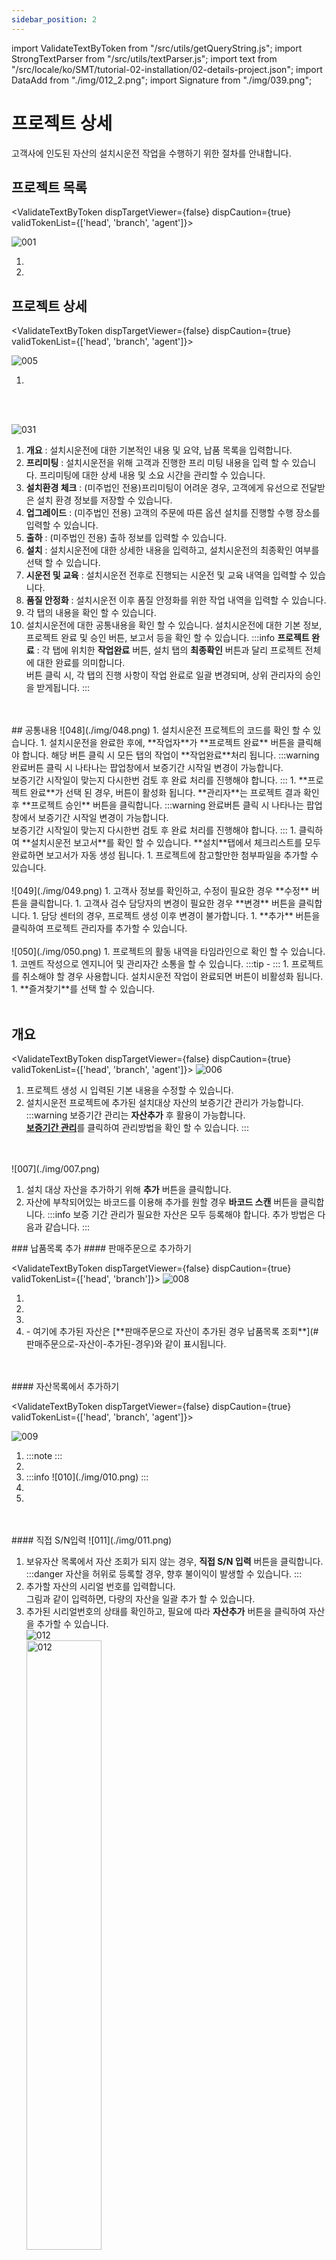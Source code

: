 ```yaml
---
sidebar_position: 2
---
```


import ValidateTextByToken from "/src/utils/getQueryString.js";
import StrongTextParser from "/src/utils/textParser.js";
import text from "/src/locale/ko/SMT/tutorial-02-installation/02-details-project.json";
import DataAdd from "./img/012_2.png";
import Signature from "./img/039.png";

# 프로젝트 상세

고객사에 인도된 자산의 설치시운전 작업을 수행하기 위한 절차를 안내합니다.

## 프로젝트 목록

<ValidateTextByToken dispTargetViewer={false} dispCaution={true} validTokenList={['head', 'branch', 'agent']}>

![001](./img/001.png)

1. <StrongTextParser text={text.list01} />
1. <StrongTextParser text={text.list02} />

</ValidateTextByToken>

## 프로젝트 상세

<ValidateTextByToken dispTargetViewer={false} dispCaution={true} validTokenList={['head', 'branch', 'agent']}>

![005](./img/005.png)

1. <StrongTextParser text={text.details01} />
<br/>
<br/>

![031](./img/031.png)
1. **개요** : 설치시운전에 대한 기본적인 내용 및 요약, 납품 목록을 입력합니다.
1. **프리미팅** : 설치시운전을 위해 고객과 진행한 프리 미팅 내용을 입력 할 수 있습니다. 프리미팅에 대한 상세 내용 및 소요 시간을 관리할 수 있습니다. 
1. **설치환경 체크** : (미주법인 전용)프리미팅이 어려운 경우, 고객에게 유선으로 전달받은 설치 환경 정보를 저장할 수 있습니다. 
1. **업그레이드** : (미주법인 전용) 고객의 주문에 따른 옵션 설치를 진행할 수행 장소를 입력할 수 있습니다. 
1. **출하** : (미주법인 전용) 출하 정보를 입력할 수 있습니다. 
1. **설치** : 설치시운전에 대한 상세한 내용을 입력하고, 설치시운전의 최종확인 여부를 선택 할 수 있습니다.
1. **시운전 및 교육** : 설치시운전 전후로 진행되는 시운전 및 교육 내역을 입력할 수 있습니다.
1. **품질 안정화** : 설치시운전 이후 품질 안정화를 위한 작업 내역을 입력할 수 있습니다. 
1. 각 탭의 내용을 확인 할 수 있습니다. 
1. 설치시운전에 대한 공통내용을 확인 할 수 있습니다. 설치시운전에 대한 기본 정보, 프로젝트 완료 및 승인 버튼, 보고서 등을 확인 할 수 있습니다. 
    :::info
    **프로젝트 완료** : 각 탭에 위치한 **작업완료** 버튼, 설치 탭의 **최종확인** 버튼과 달리 프로젝트 전체에 대한 완료를 의미합니다. 
    <br/>버튼 클릭 시, 각 탭의 진행 사항이 작업 완료로 일괄 변경되며, 상위 관리자의 승인을 받게됩니다. 
    :::

</ValidateTextByToken>
<br/>
<br/>
## 공통내용
<ValidateTextByToken dispTargetViewer={false} dispCaution={true} validTokenList={['head', 'branch', 'agent']}>
![048](./img/048.png)
1. 설치시운전 프로젝트의 코드를 확인 할 수 있습니다.
1. 설치시운전을 완료한 후에, **작업자**가 **프로젝트 완료** 버튼을 클릭해야 합니다. 해당 버튼 클릭 시 모든 탭의 작업이 **작업완료**처리 됩니다. 
    :::warning
     완료버튼 클릭 시 나타나는 팝업창에서 보증기간 시작일 변경이 가능합니다. 
    <br/>보증기간 시작일이 맞는지 다시한번 검토 후 완료 처리를 진행해야 합니다.
    :::
1. **프로젝트 완료**가 선택 된 경우, 버튼이 활성화 됩니다. **관리자**는 프로젝트 결과 확인 후 **프로젝트 승인** 버튼을 클릭합니다. 
    :::warning
     완료버튼 클릭 시 나타나는 팝업창에서 보증기간 시작일 변경이 가능합니다. 
    <br/>보증기간 시작일이 맞는지 다시한번 검토 후 완료 처리를 진행해야 합니다.
    :::
1. 클릭하여 **설치시운전 보고서**를 확인 할 수 있습니다. **설치**탭에서 체크리스트를 모두 완료하면 보고서가 자동 생성 됩니다. 
1. 프로젝트에 참고할만한 첨부파일을 추가할 수 있습니다.
<br/>
<br/>
![049](./img/049.png)
1. 고객사 정보를 확인하고, 수정이 필요한 경우 **수정** 버튼을 클릭합니다. 
1. 고객사 검수 담당자의 변경이 필요한 경우 **변경** 버튼을 클릭합니다. 
1. 담당 센터의 경우, 프로젝트 생성 이후 변경이 불가합니다. 
1. **추가** 버튼을 클릭하여 프로젝트 관리자를 추가할 수 있습니다.
<br/>
<br/>
![050](./img/050.png)
1. 프로젝트의 활동 내역을 타임라인으로 확인 할 수 있습니다. 
1. 코멘트 작성으로 엔지니어 및 관리자간 소통을 할 수 있습니다. 
    :::tip
    - <StrongTextParser text={text.common03} />
    :::
1. 프로젝트를 취소해야 할 경우 사용합니다. 설치시운전 작업이 완료되면 버튼이 비활성화 됩니다. 
1. **즐겨찾기**를 선택 할 수 있습니다.
</ValidateTextByToken>
<br/>
<br/>


## 개요

<ValidateTextByToken dispTargetViewer={false} dispCaution={true} validTokenList={['head', 'branch', 'agent']}>
![006](./img/006.png)

1. 프로젝트 생성 시 입력된 기본 내용을 수정할 수 있습니다. 
1. 설치시운전 프로젝트에 추가된 설치대상 자산의 보증기간 관리가 가능합니다. 
    :::warning 
    보증기간 관리는 **자산추가** 후 활용이 가능합니다.
    <br/>[**보증기간 관리**](#보증기간-관리)를 클릭하여 관리방법을 확인 할 수 있습니다.
    :::
<br/>
<br/>
![007](./img/007.png)

1. 설치 대상 자산을 추가하기 위해 **추가** 버튼을 클릭합니다.
1. 자산에 부착되어있는 바코드를 이용해 추가를 원할 경우 **바코드 스캔** 버튼을 클릭합니다.
    :::info
    보증 기간 관리가 필요한 자산은 모두 등록해야 합니다. 추가 방법은 다음과 같습니다. 
    :::

</ValidateTextByToken>
### 납품목록 추가
#### 판매주문으로 추가하기

<ValidateTextByToken dispTargetViewer={false} dispCaution={true} validTokenList={['head', 'branch']}>
![008](./img/008.png)

1. <StrongTextParser text={text.overviewAddAssetBySalesOrder01} />
1. <StrongTextParser text={text.overviewAddAssetBySalesOrder02} />
1. <StrongTextParser text={text.overviewAddAssetBySalesOrder03} />
1. <StrongTextParser text={text.overviewAddAssetBySalesOrder04} />
    - 여기에 추가된 자산은 [**판매주문으로 자산이 추가된 경우 납품목록 조회**](#판매주문으로-자산이-추가된-경우)와 같이 표시됩니다.
</ValidateTextByToken>
<br/>
<br/>
#### 자산목록에서 추가하기

<ValidateTextByToken dispTargetViewer={false} dispCaution={true} validTokenList={['head', 'branch', 'agent']}>

![009](./img/009.png)

1.  <StrongTextParser text={text.overviewAddAssetByAssetList01} />
    :::note
    <StrongTextParser text={text.overviewAddAssetByAssetList02} />
    :::
1. <StrongTextParser text={text.overviewAddAssetByAssetList03} />
1. <StrongTextParser text={text.overviewAddAssetByAssetList04} />
    :::info
    ![010](./img/010.png)
    :::
    
1. <StrongTextParser text={text.overviewAddAssetByAssetList05} />
1. <StrongTextParser text={text.overviewAddAssetByAssetList06} />
<br/>
<br/>
#### 직접 S/N입력
![011](./img/011.png)

1. 보유자산 목록에서 자산 조회가 되지 않는 경우, **직접 S/N 입력** 버튼을 클릭합니다.
    :::danger
    자산을 허위로 등록할 경우, 향후 불이익이 발생할 수 있습니다.
    :::
1. 추가할 자산의 시리얼 번호를 입력합니다. <br/> 그림과 같이 입력하면, 다량의 자산을 일괄 추가 할 수 있습니다.
1. 추가된 시리얼번호의 상태를 확인하고, 필요에 따라 **자산추가** 버튼을 클릭하여 자산을 추가할 수 있습니다.<br/>
    ![012](./img/012.png)<br/>
    <div><img src={DataAdd} width="50%" alt="012" /></div>
1. <StrongTextParser text={text.overviewAddAssetByDirect05} />
1. <StrongTextParser text={text.overviewAddAssetByDirect06} />

<br/>
<br/>

### 납품목록

<StrongTextParser text={text.serveList01} />


#### 판매주문으로 자산이 추가된 경우

![013](./img/013.png)
1. 시리얼 번호가 매핑되지 않거나, 기타 사유로 설치 대상/비대상으로 분류가 되지 않은 경우 대기열에 잔류하게됩니다.    
    :::warning
    대기열에 자산이 존재할 경우, 다음 단계로 넘어갈 수 없습니다. 
    <br/>**(2) S/N**를 더블클릭하거나 **(3) 액션버튼**을 클릭하여 Serial Number을 입력하면, 설치대상 또는 비대상으로 이동합니다.
    :::

4. 설치시운전의 대상이 되는 모델 목록입니다. 
    <br/>모델 데이터에서 **설치시운전 설치대상**이 체크되어있는 경우, 해당 목록에 추가됩니다.
    :::info
    <StrongTextParser text={text.serveListBySalesOrder03} />
    :::
5. 설치대상이 아닌 경우, **모델명**을 클릭하여 **설치시운전 설치대상**을 선택 해제합니다.
  <br/>설치대상에서 선택 해제 된 경우, **설치 비대상** 목록으로 이동 됩니다. 
6. 설치대상이 아닌 납품 목록입니다. 
    :::info
    <StrongTextParser text={text.serveListBySalesOrder05} />
    :::

</ValidateTextByToken>

#### 보유자산목록에서 추가 또는 직접 자산을 등록한 경우

<ValidateTextByToken dispTargetViewer={false} dispCaution={true} validTokenList={['head', 'branch', 'agent']}>

![014](./img/014.png)

1. 직접 자산을 추가하는 경우에는 대기열이 존재하지 않습니다. 나머지는 [**판매주문으로 자산이 추가된 경우**](#판매주문으로-자산이-추가된-경우)와 동일한 프로세스를 따릅니다.

</ValidateTextByToken>
<br/>
<br/>
### 보증기간 관리

<ValidateTextByToken dispTargetViewer={false} dispCaution={true} validTokenList={['head', 'branch', 'agent']}>

![030](./img/030.png)

1. 보증기간과 관련된 자료를 첨부할 수 있습니다. 
1. 업로드된 파일을 삭제 할 수 있습니다. 
1. 설치대상에 있는 제품의 보증기간을 일괄변경 할 수 있습니다. 
1. 변경하고자 하는 제품의 보증기간 탭을 **더블클릭**하여 보증기간 수정이 가능합니다.
</ValidateTextByToken>


## 프리미팅

<ValidateTextByToken dispTargetViewer={false} dispCaution={true} validTokenList={['head', 'branch', 'agent']}>

설치시운전 작업 수행 전, 고객사와 사전 미팅을 수행하는 경우 사용합니다.

![015](./img/015.png)
1. **프리미팅** 탭을 클릭하여 고객과 진행한 프리미팅 내역을 확인 또는 추가할 수 있습니다. 
    :::info
    **파란점** : 진행중인 작업 내역이 있음을 나타냅니다. 엔지니어는 작업 완료 후에 **작업 완료** 체크를 진행해야 합니다.
    <br/>**주황점** : 작업완료 처리된 항목이 있음을 나타냅니다. 관리자는 작업 내역을 확인하고 **관리자 승인** 체크를 진행해야 합니다.
    :::
1. 프리미팅을 수행하는 경우 **+** 버튼을 클릭합니다.
    :::info
    ![033](./img/033.png)
    1. <StrongTextParser text={text.premeetingAdd02} />
    1. <StrongTextParser text={text.premeetingAdd03} />
    1. <StrongTextParser text={text.premeetingAdd04} />
    1. **추가** 버튼을 클릭하여 프리미팅 진행 엔지니어를 선택합니다. 
    <br/>엔지니어 선택 시, 해당 프로젝트에서 선택할 수 있는 엔지니어의 일정을 확인 할 수 있습니다. 
    <br/>
    ![016](./img/016.png)

    1. 미팅에 소요된 시간 입력을 위해(비용 정산용) **+** 버튼을 누릅니다.
    1. 엔지니어, 작업 구분, 작업 시간을 입력한 뒤 **저장 후 닫기**를 누릅니다.
    <br/>**저장 후 계속 입력** 버튼은 임시저장 버튼으로 저장후에도 팝업창이 유지됩니다. 
    <br/>
    ![017](./img/017.png)
    1. 추가된 일정을 스케줄에 등록하려면 **추가한 소요시간을 캘린더에 반영하겠습니다.** 를 체크합니다. 센터 내 동료들에게 해당 스케줄이 보이게됩니다.
    1. 프리미팅 결과 보고서를 첨부합니다.
    1. **저장**을 눌러 미팅 내용을 저장합니다.
        :::
    1. (엔지니어)프리미팅이 완료된 경우, **작업완료** 토글을 클릭합니다. 
    1. (관리자)엔지니어가 완료 처리한 프리미팅 내역을 확인하고, **관리자 승인** 토글을 클릭합니다.


</ValidateTextByToken>

## 설치환경 체크 (for HSA)

<ValidateTextByToken dispTargetViewer={false} dispCaution={true} validTokenList={['branch']}>

![018](./img/018.png)

1. 프리미팅이 불가하여 유선상으로 **설치환경 체크**에 대한 관리가 필요한 경우 사용하는 탭 입니다. (예 : HSA)
1. 고객과 주고받은 자료를 첨부합니다. (예 : 점검시트지 등)
1. 고객이 필요한 유틸리티 사양을 제공하고 점검이 끝난 경우 체크합니다.


</ValidateTextByToken>

## 업그레이드 (for HSA)

<ValidateTextByToken dispTargetViewer={false} dispCaution={true} validTokenList={['branch']}>

![019](./img/019.png)

1. 설치장소 인도 전에 개조(업그레이드)에 대한 관리가 필요한 경우(예: HSA) 사용하는 탭입니다.
1. <StrongTextParser text={text.upgrade02} />
    - <StrongTextParser text={text.upgrade03} />
    - <StrongTextParser text={text.upgrade04} />
1. <StrongTextParser text={text.upgrade05} />
1. <StrongTextParser text={text.upgrade06} />

</ValidateTextByToken>

## 출하 (for HSA)

<ValidateTextByToken dispTargetViewer={false} dispCaution={true} validTokenList={['branch']}>

![020](./img/020.png)

1. <StrongTextParser text={text.packing01} />
1. <StrongTextParser text={text.packing02} />

### 패킹리스트 & 인보이스 생성 (1/3) (for HSA)

![021](./img/021.png)

1. 선적정보를 입력합니다.

### 패킹리스트 & 인보이스 생성 (2/3) (for HSA)

![022](./img/022.png)

1. <StrongTextParser text={text.step2Packing01} />
1. <StrongTextParser text={text.step2Packing02} />
1. <StrongTextParser text={text.step2Packing03} />
1. <StrongTextParser text={text.step2Packing04} />
1. <StrongTextParser text={text.step2Packing05} />

### 패킹리스트 & 인보이스 생성 (3/3) (for HSA)

![023](./img/023.png)

1. <StrongTextParser text={text.step3Packing01} />
1. <StrongTextParser text={text.step3Packing02} />

</ValidateTextByToken>

## 설치시운전

<ValidateTextByToken dispTargetViewer={false} dispCaution={true} validTokenList={['head', 'branch', 'agent']}>

![024](./img/024.png)
1. 설치 탭을 클릭합니다. 
    :::info
    ![045](./img/045.png)
    <br/>파란점 : 작업완료건이 있는 경우 나타납니다.
    <br/>주황점 : 작업이완료되어 관리자 승인이 필요한 경우 나타납니다.
    :::
1. 설치시운전 시작을 클릭합니다. 

![034](./img/034.png)
1. 설치시운전이 시작되면, 진행현황을 확인 할 수 있습니다. 
    :::info
    해당 진행률은 설치시운전이 필요한 전체 장비에 대한 진행률입니다. 
    <br/>**예** : 설치 대상 장비 5대 중 설치시운전이 완료된 장비가 1건인 경우, 진행률은 20%가 됩니다.
    :::
1. 설치시운전 활동에 참여한 엔지니어를 추가합니다. 
1. 작업에 할애된 소요시간을 입력합니다.(비용정산목적)

![042](./img/042.png)
1. 소요 시간을 입력합니다. 
1. 시운전 및 교육을 진행하며 참고할 문서를 첨부합니다(예 : 교육 리포트)
1. 추가한 소요시간을 캘린더에 반영하고자하면 체크 버튼을 클릭합니다.

![043](./img/043.png)
1. 시운전 및 교육시 사용한 부품으 추가합니다. 
1. 부품 정보를 입력합니다. 
1. **추가**버튼을 클릭하여 목록에 부품이 정상적으로 추가되었는지 확인합니다. 
:::warning
작업에 필요한 부품이 있는 경우, 사용부품을 입력해야만 스토어에서 무상자재 신청이 가능합니다.
:::
1. **출고 요청** 버튼으로 자재 출고 요청이 가능합니다.
1. **저장**을 클릭하여 설치시운전을 위해 필요한 작업시간 등록(비용처리와 관련된 항목으로 작성을 권장합니다.)을 완료합니다.

### 설치대상 선택

![025](./img/025.png)

1. 설치 대상을 클릭합니다.
    <br/>대상을 클릭하면, 설치시운전 [**체크리스트**](#체크리스트-작성) 작성이 시작됩니다. 
1. 자산이 많은 경우 S/N 검색을 수행할 수 있습니다. 


### 체크리스트 작성
![027](./img/027.png)

1. 각 스텝을 오픈하여 점검 결과를 입력합니다. 
1. 진척률 목록을 클릭하여 해당 스텝으로 이동할 수 있습니다.
<br/>
<br/>
![035](./img/035.png)
1. 각 항목의 검사를 진행하고 결과를 입력합니다.
1. 입력이 완료되면 **완료**버튼을 클릭합니다.
    <br/>완료가 된 항목은 진척률에 표시됩니다.
    :::info
    설치시운전 체크리스트는 **최종확인** 전까지 수정이 가능합니다.
    <br/>수정이 필요한 경우, 수정 후 **완료**버튼을 다시 누르면 저장됩니다.
    ::: 
<br/>
<br/>
![036](./img/036.png)
1. 스텝 **8.캘리브레이션**에서 칩 장착정도 테스트를 한 경우, **수행** 버튼을 클릭합니다.
1. **선택**을 클릭하여, 장비에서 추출한 마운트옵셋 데이터 엑셀 파일을 업로드합니다. 
    :::info
    마운트옵셋 데이터를 업로드하면, 설치시운전 리포트에 장착정도 그래프가 작성됩니다.
    :::
<br/>
<br/>
![037](./img/037.png)
1. 체크리스트가 완료되면, 해당 장비에 대한 설치시운전 리포트가 자동 생성됩니다. 

### 고객 검수

![038](./img/038.png)
1. 설치시운전이 100% 완료되면 **최종확인**을 수행할 수 있습니다.
    <br/>최종확인 페이지로 이동됩니다.
<br/>
<br/>
![028](./img/028.png)
1. 첨부파일이 있는 경우, 첨부를 진행합니다. 
1. 확인 일시, 엔지니어를 선택합니다.
    :::warning
    입력된 **확인 일시**를 기준으로 보증기간이 시작됩니다. 
    :::
1. 고객사 검수 담당자를 선택합니다. 
1. 고객사 검수 담당자가 제대로 입력되어있는지 확인합니다. 
1. **확인** 버튼을 눌러 설치시운전을 종료합니다. 
    :::info
    <div><img src={Signature} width="40%" alt="039" /></div>
    <br/>고객사 검수 담당자의 서명 후 저장을 눌러야 프로젝트가 완료됩니다. 
    1. 자필서명이 가능한 경우 선택하여 자필서명을 진행합니다.
    1. **중국**과 같이 전자서명의 법적 효력이 없는 경우, 서명을 대체할 공신력이 있는 파일을 첨부합니다.
    :::
    :::warning
    해당 페이지의 첨부파일은 서명을 대체할 파일을 의미하며, 작업 관련 첨부파일은 설치시운전 공통항목에 업로드 바랍니다. 
    :::

</ValidateTextByToken>

## 시운전 및 교육

<ValidateTextByToken dispTargetViewer={false} dispCaution={true} validTokenList={['head', 'branch', 'agent']}>
![040](./img/040.png)
1. 설치시운전과 관련하여 **시운전 및 교육**을 진행한 경우, 공수를 입력할 수 있습니다. 
    :::info
    ![044](./img/044.png)
    <br/>파란점 : 작업완료건이 있는 경우 나타납니다.
    <br/>주황점 : 작업이완료되어 관리자 승인이 필요한 경우 나타납니다.
    :::
1. **+**버튼을 클릭합니다.

![041](./img/041.png)
1. 일자 및 참조번호, 기타 내용을 입력합니다. 
1. 시생산 및 교육 작업을 진행할 엔지니어를 추가합니다. 

![042](./img/042.png)
1. 소요 시간을 입력합니다. 
1. 시운전 및 교육을 진행하며 참고할 문서를 첨부합니다(예 : 교육 리포트)
1. 추가한 소요시간을 캘린더에 반영하고자하면 체크 버튼을 클릭합니다.
![043](./img/043.png)
1. 시운전 및 교육시 사용한 부품으 추가합니다. 
1. 부품 정보를 입력합니다. 
1. **추가**버튼을 클릭하여 목록에 부품이 정상적으로 추가되었는지 확인합니다. 
1. **저장**버튼을 클릭하여 시운전 및 교육 탭 작성을 완료합니다.

</ValidateTextByToken>

## 품질 안정화

<ValidateTextByToken dispTargetViewer={false} dispCaution={true} validTokenList={['head', 'branch', 'agent']}>
![046](./img/046.png)
1. 설치시운전과 관련하여 **품질 안정화**를 진행한 경우, 공수를 입력할 수 있습니다. 
    :::info
    ![047](./img/047.png)
    <br/>파란점 : 작업완료건이 있는 경우 나타납니다.
    <br/>주황점 : 작업이완료되어 관리자 승인이 필요한 경우 나타납니다.
    :::
1. **+**버튼을 클릭하여 품질 안정화 작업 내역을 등록합니다.
    :::info
    품질 안정화에 대한 입력 사항은 [**시운전 및 교육**](#시운전-및-교육)과 동일합니다.
    :::


</ValidateTextByToken>




